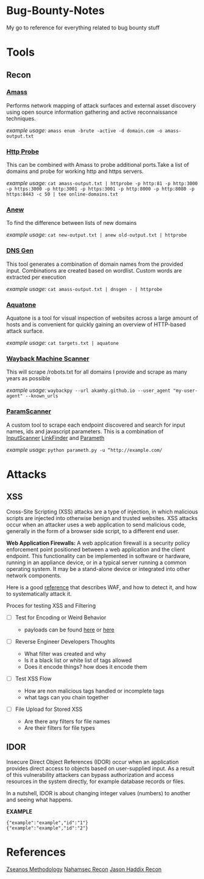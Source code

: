 # Bug-Bounty-Notes
My go to reference for everything related to bug bounty stuff

# Tools

## Recon

### [Amass](https://github.com/OWASP/Amass)

Performs network mapping of attack surfaces and external asset discovery using open source information gathering and active reconnaissance techniques.

*example usage:* 
`amass enum -brute -active -d domain.com -o amass-output.txt`

### [Http Probe](https://github.com/tomnomnom/httprobe)
This can be combined with Amass to probe additional ports.Take a list of domains and probe for working http and https servers.

*example usage:* 
`cat amass-output.txt | httprobe -p
http:81 -p http:3000 -p https:3000 -p http:3001 -p https:3001 -p http:8000 -p
http:8080 -p https:8443 -c 50 | tee online-domains.txt`


### [Anew](https://github.com/tomnomnom/anew)
To find the difference between lists of new domains

*example usage:*
`cat new-output.txt | anew old-output.txt |
httprobe`

### [DNS Gen](https://github.com/ProjectAnte/dnsgen)
This tool generates a combination of domain names from the provided input. Combinations are created based on wordlist. Custom words are extracted per execution

*example usage:* 
`cat amass-output.txt | dnsgen - | httprobe`

### [Aquatone](https://github.com/michenriksen/aquatone)
Aquatone is a tool for visual inspection of websites across a large amount of hosts and is convenient for quickly gaining an overview of HTTP-based attack surface.

*example usage:*
`cat targets.txt | aquatone`

### [Wayback Machine Scanner](https://gist.github.com/mhmdiaa)
This will scrape /robots.txt for all domains I provide
and scrape as many years as possible

*example usage:*
`waybackpy --url akamhy.github.io --user_agent "my-user-agent" --known_urls`

### [ParamScanner](https://github.com/maK-/parameth)
A custom tool to scrape each endpoint discovered and search for
input names, ids and javascript parameters. This is a combination of [InputScanner](https://t.co/6isBiwTJVb) [LinkFinder](https://t.co/U3NjN8kstS) and [Parameth](https://t.co/1CVxXZrORj)

*example usage:*
`python parameth.py -u “http://example.com/`

# Attacks

## XSS
Cross-Site Scripting (XSS) attacks are a type of injection, in which malicious scripts are injected into otherwise benign and trusted websites. XSS attacks occur when an attacker uses a web application to send malicious code, generally in the form of a browser side script, to a different end user.


**Web Application Firewalls:** A web application firewall is a security policy enforcement point positioned between a web application and the client endpoint. This functionality can be implemented in software or hardware, running in an appliance device, or in a typical server running a common operating system. It may be a stand-alone device or integrated into other network components.

Here is a good [reference](https://github.com/0xInfection/Awesome-WAF) that describes WAF, and how to detect it, and how to systematically attack it. 

Proces for testing XSS and Filtering

- [ ] Test for Encoding or Weird Behavior 
    - payloads can be found [here](https://d3adend.org/xss/ghettoBypass) or [here](https://raw.githubusercontent.com/payloadbox/xss-payload-list/master/Intruder/xss-payload-list.txt)

- [ ] Reverse Engineer Developers Thoughts
    - What filter was created and why
    - Is it a black list or white list of tags allowed
    - Does it encode things? how does it encode them

- [ ] Test XSS Flow
    - How are non malicious tags handled or incomplete tags
    - what tags can you chain together 

- [ ] File Upload for Stored XSS
    - Are there any filters for file names
    - Are their filters for file types

## IDOR
Insecure Direct Object References (IDOR) occur when an application provides direct access to objects based on user-supplied input. As a result of this vulnerability attackers can bypass authorization and access resources in the system directly, for example database records or files.

In a nutshell, IDOR is about changing integer values (numbers) to another and seeing what happens.

**EXAMPLE**

```
{"example":"example","id":"1"}
{"example":"example","id":"2"}
```



# References 
[Zseanos Methodology](https://www.bugbountyhunter.com/methodology/zseanos-methodology.pdf)
[Nahamsec Recon](https://www.youtube.com/watch?v=YT5Zl2jW3wg)
[Jason Haddix Recon](https://www.youtube.com/watch?v=p4JgIu1mceI)
